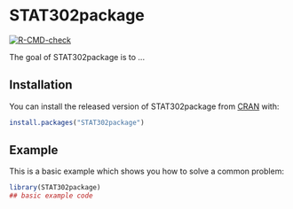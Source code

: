 
# STAT302package

<!-- badges: start -->
[![R-CMD-check](https://github.com/seangrimm/STAT302package/workflows/R-CMD-check/badge.svg)](https://github.com/seangrimm/STAT302package/actions)
<!-- badges: end -->

The goal of STAT302package is to ...

## Installation

You can install the released version of STAT302package from [CRAN](https://CRAN.R-project.org) with:

``` r
install.packages("STAT302package")
```

## Example

This is a basic example which shows you how to solve a common problem:

``` r
library(STAT302package)
## basic example code
```

